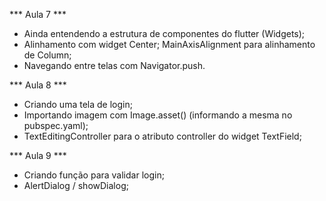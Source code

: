 *** Aula 7 ***
- Ainda entendendo a estrutura de componentes do flutter (Widgets);
- Alinhamento com widget Center; MainAxisAlignment para alinhamento de Column;
- Navegando entre telas com Navigator.push.

*** Aula 8 ***
- Criando uma tela de login;
- Importando imagem com Image.asset() (informando a mesma no pubspec.yaml);
- TextEditingController para o atributo controller do widget TextField;

*** Aula 9 ***
- Criando função para validar login;
- AlertDialog / showDialog;
